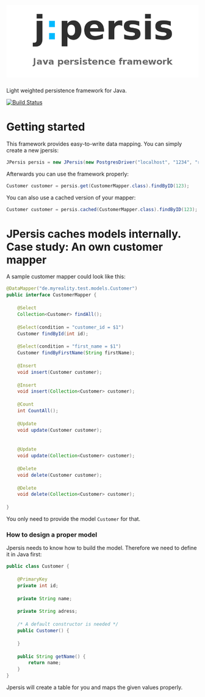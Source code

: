 ![jpersis](logo.png)
=======

Light weighted persistence framework for Java.


[![Build Status](https://travis-ci.org/MyRealityCoding/jpersis.svg?branch=master)](https://travis-ci.org/MyRealityCoding/jpersis)

Getting started
===

This framework provides easy-to-write data mapping. You can simply create a new jpersis:

```java
JPersis persis = new JPersis(new PostgresDriver("localhost", "1234", "root", "mypassword"));
```

Afterwards you can use the framework properly:

```java
Customer customer = persis.get(CustomerMapper.class).findByID(123);
```
You can also use a cached version of your mapper:
```java
Customer customer = persis.cached(CustomerMapper.class).findByID(123);
```
JPersis caches models internally.
Case study: An own customer mapper
===

A sample customer mapper could look like this:

```java
@DataMapper("de.myreality.test.models.Customer")
public interface CustomerMapper {
    
    @Select
    Collection<Customer> findAll();

    @Select(condition = "customer_id = $1")
    Customer findById(int id);
    
    @Select(condition = "first_name = $1")
    Customer findByFirstName(String firstName);
    
    @Insert
    void insert(Customer customer);
    
    @Insert
    void insert(Collection<Customer> customer);
    
    @Count
    int CountAll();
    
    @Update
    void update(Customer customer);
    
    
    @Update
    void update(Collection<Customer> customer);
    
    @Delete
    void delete(Customer customer);
       
    @Delete
    void delete(Collection<Customer> customer);
    
}
```

You only need to provide the model ```Customer``` for that.

### How to design a proper model

Jpersis needs to know how to build the model. Therefore we need to define it in Java first:

```java
public class Customer {

	@PrimaryKey
	private int id;

	private String name;

	private String adress;

	/* A default constructor is needed */
	public Customer() { 

	}

	public String getName() {
		return name;
	}
}
```
Jpersis will create a table for you and maps the given values properly.
